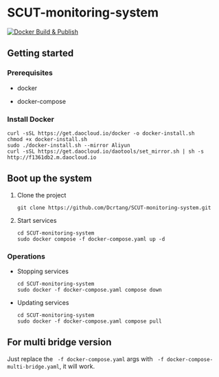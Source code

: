 # SCUT-monitoring-system

[![Docker Build & Publish](https://github.com/Dcrtang/SCUT-monitoring-system/actions/workflows/build-docker-images.yaml/badge.svg)](https://github.com/Dcrtang/SCUT-monitoring-system/actions/workflows/build-docker-images.yaml)

## Getting started

### Prerequisites

- docker

- docker-compose

### Install Docker

```shell
curl -sSL https://get.daocloud.io/docker -o docker-install.sh
chmod +x docker-install.sh
sudo ./docker-install.sh --mirror Aliyun
curl -sSL https://get.daocloud.io/daotools/set_mirror.sh | sh -s http://f1361db2.m.daocloud.io
```

## Boot up the system

1. Clone the project
   
   ```shell
   git clone https://github.com/Dcrtang/SCUT-monitoring-system.git
   ```

2. Start services
   
   ```shell
   cd SCUT-monitoring-system
   sudo docker compose -f docker-compose.yaml up -d
   ```

### Operations

- Stopping services
  
  ```shell
  cd SCUT-monitoring-system
  sudo docker -f docker-compose.yaml compose down
  ```

- Updating services
  
  ```shell
  cd SCUT-monitoring-system
  sudo docker -f docker-compose.yaml compose pull
  ```

## For multi bridge version

Just replace the ` -f docker-compose.yaml` args with ` -f docker-compose-multi-bridge.yaml`, it will work.
